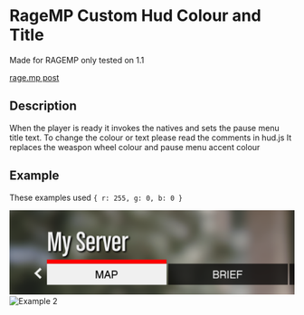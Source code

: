 # RageMP Custom Hud Colour and Title

Made for RAGEMP only tested on 1.1

[rage.mp post](https://rage.mp/files/file/412-custom-hud-colour-and-title)

## Description

When the player is ready it invokes the natives and sets the pause menu title text. To change the colour or text please read the comments in hud.js It replaces the weaspon wheel colour and pause menu accent colour

## Example

These examples used `{ r: 255, g: 0, b: 0 }`

![Example 1](/red2.png) ![Example 2](/red.gif)

